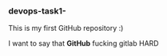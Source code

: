 ### devops-task1-
This is my first GitHub repository :)

I want to say that **GitHub** fucking gitlab HARD

